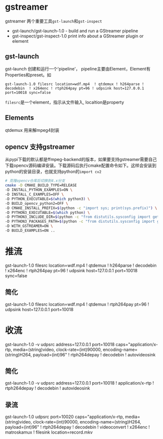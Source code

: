 # gstreamer
gstreamer 两个重要工具`gst-launch`和`gst-inspect`
* gst-launch/gst-launch-1.0 - build and run a GStreamer pipeline
* gst-inspect/gst-inspect-1.0 print info about a GStreamer plugin or element


## gst-launch

gst-launch 创建和运行一个'pipeline'， pipeline主要由Element，Element有Properties和preset。如
```
gst-launch-1.0 filesrc location=wdf.mp4  ! qtdemux ! h264parse ! decodebin  ! x264enc ! rtph264pay pt=96 ! udpsink host=127.0.0.1 port=10018 sync=false 
```

`filesrc`是一个element，指示从文件输入, localtion是property

## Elements

qtdemux 用来解mpeg4封装

## opencv 支持gstreamer

从pypi下载的默认都是ffmpeg-backend的版本，如果要支持gstreamer需要自己下载opencv源码编译安装。下载源码后执行cmake配置命令如下。这样会安装到python的安装目录，也就支持python的`import cv2`

```sh
# 克隆opencv仓库后切换到4.x分支
cmake -D CMAKE_BUILD_TYPE=RELEASE 
-D INSTALL_PYTHON_EXAMPLES=ON \
-D INSTALL_C_EXAMPLES=OFF \
-D PYTHON_EXECUTABLE=$(which python3) \
-D BUILD_opencv_python2=OFF \
-D CMAKE_INSTALL_PREFIX=$(python -c "import sys; print(sys.prefix)") \
-D PYTHON3_EXECUTABLE=$(which python) \
-D PYTHON3_INCLUDE_DIR=$(python -c "from distutils.sysconfig import get_python_inc; print(get_python_inc())") \
-D PYTHON3_PACKAGES_PATH=$(python -c "from distutils.sysconfig import get_python_lib; print(get_python_lib())") \
-D WITH_GSTREAMER=ON \
-D BUILD_EXAMPLES=ON ..
```

# 推流
gst-launch-1.0 filesrc location=wdf.mp4  ! qtdemux ! h264parse ! decodebin  ! x264enc ! rtph264pay pt=96 ! udpsink host=127.0.0.1 port=10018 sync=false 

## 简化

gst-launch-1.0 filesrc location=wdf.mp4  ! qtdemux ! rtph264pay pt=96 ! udpsink host=127.0.0.1 port=10018

# 收流
gst-launch-1.0 -v udpsrc address=127.0.0.1 port=10018 caps="application/x-rtp, media=(string)video, clock-rate=(int)90000, encoding-name=(string)H264, payload=(int)96"  ! rtph264depay ! decodebin ! autovideosink

## 简化
gst-launch-1.0 -v udpsrc address=127.0.0.1 port=10018 ! application/x-rtp !  rtph264depay ! decodebin  ! autovideosink

## 录流

gst-launch-1.0  udpsrc port=10020 caps="application/x-rtp, media=(string)video, clock-rate=(int)90000, encoding-name=(string)H264, payload=(int)96" ! rtph264depay ! decodebin ! videoconvert ! x264enc ! matroskamux  !  filesink location=record.mkv